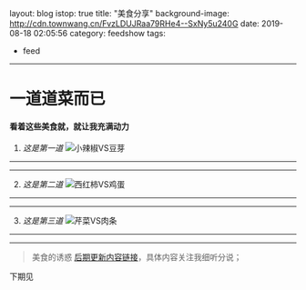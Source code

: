 layout: blog
istop: true
title: "美食分享"
background-image: http://cdn.townwang.cn/FvzLDUJRaa79RHe4--SxNy5u240G
date:  2019-08-18 02:05:56
category: feedshow
tags:
- feed
---

 # 一道道菜而已  

 #### **看着这些美食就，就让我充满动力**


 1. *这是第一道*
![小辣椒VS豆芽](http://pwflq46ew.bkt.clouddn.com/FvxypgW__cKZrPwmOdgyApXEaDqC)
---
***
2. *这是第二道*
![西红柿VS鸡蛋](http://pwflq46ew.bkt.clouddn.com/FhIWmeH2Vh1Wk5yUhRxX0aO6dPmQ)
---
***
3. *这是第三道*
![芹菜VS肉条](http://pwflq46ew.bkt.clouddn.com/FhwzYMPglI2zxS-OowtdGSLkEBww)
---
****

 >美食的诱惑
 > [后期更新内容链接](http://heyixin.top)，具体内容关注我细听分说；

 下期见
# 
